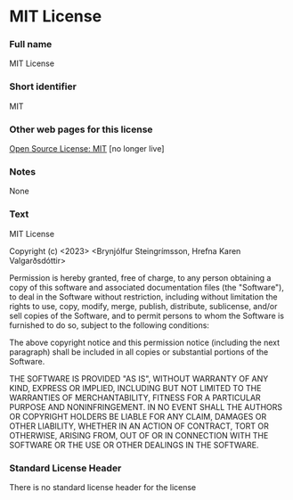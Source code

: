 # MIT License
### Full name
MIT License

### Short identifier
MIT

### Other web pages for this license
[Open Source License: MIT](https://opensource.org/licenses/MIT) [no longer live]
### Notes
None

### Text
MIT License

Copyright (c) <2023> <Brynjólfur Steingrímsson, Hrefna Karen Valgarðsdóttir>

Permission is hereby granted, free of charge, to any person obtaining a copy of this software and associated documentation files (the "Software"), to deal in the Software without restriction, including without limitation the rights to use, copy, modify, merge, publish, distribute, sublicense, and/or sell copies of the Software, and to permit persons to whom the Software is furnished to do so, subject to the following conditions:

The above copyright notice and this permission notice (including the next paragraph) shall be included in all copies or substantial portions of the Software.

THE SOFTWARE IS PROVIDED "AS IS", WITHOUT WARRANTY OF ANY KIND, EXPRESS OR IMPLIED, INCLUDING BUT NOT LIMITED TO THE WARRANTIES OF MERCHANTABILITY, FITNESS FOR A PARTICULAR PURPOSE AND NONINFRINGEMENT. IN NO EVENT SHALL THE AUTHORS OR COPYRIGHT HOLDERS BE LIABLE FOR ANY CLAIM, DAMAGES OR OTHER LIABILITY, WHETHER IN AN ACTION OF CONTRACT, TORT OR OTHERWISE, ARISING FROM, OUT OF OR IN CONNECTION WITH THE SOFTWARE OR THE USE OR OTHER DEALINGS IN THE SOFTWARE.

### Standard License Header
There is no standard license header for the license